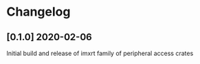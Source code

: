 # Changelog


## [0.1.0] 2020-02-06

Initial build and release of imxrt family of peripheral access crates
